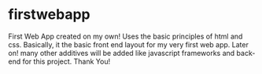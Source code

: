 # firstwebapp
First Web App created on my own!
Uses the basic principles of html and css.
Basically, it the basic front end layout for my very first web app.
Later on! many other additives will be added like javascript frameworks and back-end for this project.
Thank You!
